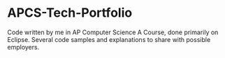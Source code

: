 # APCS-Tech-Portfolio
Code written by me in AP Computer Science A Course, done primarily on Eclipse. Several code samples and explanations to share with possible employers. 
